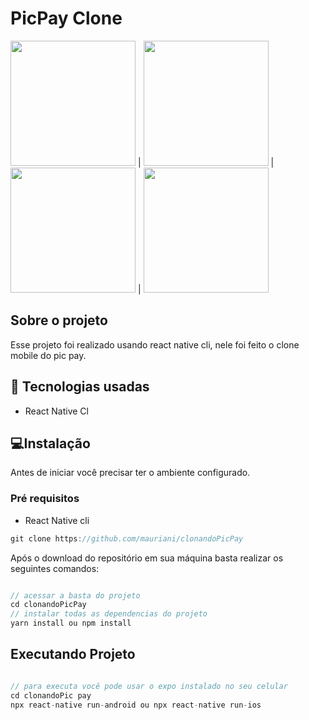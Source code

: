 # PicPay Clone

<img src="https://user-images.githubusercontent.com/32397288/82909062-2aeaac00-9f3f-11ea-80de-07a651e49ed6.jpeg" width="200"> | <img src="https://user-images.githubusercontent.com/32397288/82909243-62595880-9f3f-11ea-934c-daaf24a0676d.jpeg" width="200"> | <img src="https://user-images.githubusercontent.com/32397288/82909249-62f1ef00-9f3f-11ea-84cc-ae0205656128.jpeg" width="200"> | 
<img src="https://user-images.githubusercontent.com/32397288/83290146-8d041500-a1bc-11ea-9703-bba25ceb2d98.jpeg" width="200">

## Sobre o projeto

Esse projeto foi realizado usando react native cli, nele foi feito o clone mobile do pic pay.

## 🚀 Tecnologias usadas

- React Native Cl

## 💻Instalação

Antes de iniciar você precisar ter o ambiente configurado.

### Pré requisitos

- React Native cli

```jsx
git clone https://github.com/mauriani/clonandoPicPay
```

Após o download do repositório em sua máquina basta realizar os seguintes comandos:

```jsx

// acessar a basta do projeto
cd clonandoPicPay
// instalar todas as dependencias do projeto
yarn install ou npm install

```

## Executando Projeto

```jsx

// para executa você pode usar o expo instalado no seu celular
cd clonandoPic pay
npx react-native run-android ou npx react-native run-ios
```



